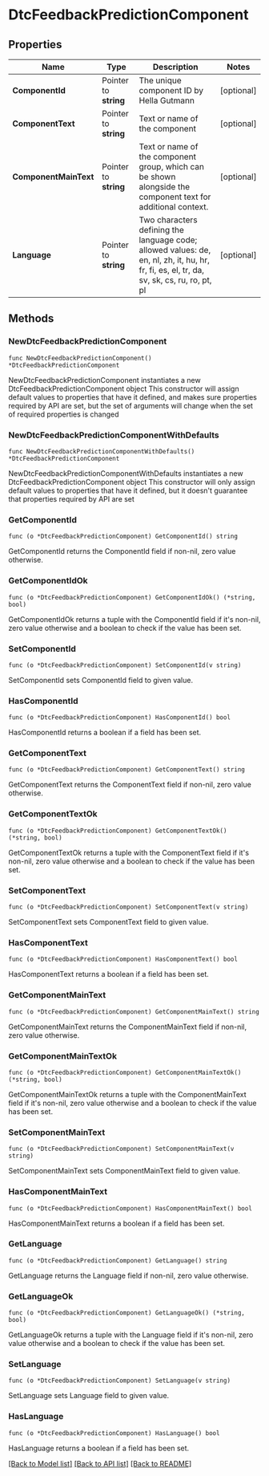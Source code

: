 # DtcFeedbackPredictionComponent

## Properties

Name | Type | Description | Notes
------------ | ------------- | ------------- | -------------
**ComponentId** | Pointer to **string** | The unique component ID by Hella Gutmann | [optional] 
**ComponentText** | Pointer to **string** | Text or name of the component | [optional] 
**ComponentMainText** | Pointer to **string** | Text or name of the component group, which can be shown alongside the component text for additional context. | [optional] 
**Language** | Pointer to **string** | Two characters defining the language code; allowed values: de, en, nl, zh, it, hu, hr, fr, fi, es, el, tr, da, sv, sk, cs, ru, ro, pt, pl | [optional] 

## Methods

### NewDtcFeedbackPredictionComponent

`func NewDtcFeedbackPredictionComponent() *DtcFeedbackPredictionComponent`

NewDtcFeedbackPredictionComponent instantiates a new DtcFeedbackPredictionComponent object
This constructor will assign default values to properties that have it defined,
and makes sure properties required by API are set, but the set of arguments
will change when the set of required properties is changed

### NewDtcFeedbackPredictionComponentWithDefaults

`func NewDtcFeedbackPredictionComponentWithDefaults() *DtcFeedbackPredictionComponent`

NewDtcFeedbackPredictionComponentWithDefaults instantiates a new DtcFeedbackPredictionComponent object
This constructor will only assign default values to properties that have it defined,
but it doesn't guarantee that properties required by API are set

### GetComponentId

`func (o *DtcFeedbackPredictionComponent) GetComponentId() string`

GetComponentId returns the ComponentId field if non-nil, zero value otherwise.

### GetComponentIdOk

`func (o *DtcFeedbackPredictionComponent) GetComponentIdOk() (*string, bool)`

GetComponentIdOk returns a tuple with the ComponentId field if it's non-nil, zero value otherwise
and a boolean to check if the value has been set.

### SetComponentId

`func (o *DtcFeedbackPredictionComponent) SetComponentId(v string)`

SetComponentId sets ComponentId field to given value.

### HasComponentId

`func (o *DtcFeedbackPredictionComponent) HasComponentId() bool`

HasComponentId returns a boolean if a field has been set.

### GetComponentText

`func (o *DtcFeedbackPredictionComponent) GetComponentText() string`

GetComponentText returns the ComponentText field if non-nil, zero value otherwise.

### GetComponentTextOk

`func (o *DtcFeedbackPredictionComponent) GetComponentTextOk() (*string, bool)`

GetComponentTextOk returns a tuple with the ComponentText field if it's non-nil, zero value otherwise
and a boolean to check if the value has been set.

### SetComponentText

`func (o *DtcFeedbackPredictionComponent) SetComponentText(v string)`

SetComponentText sets ComponentText field to given value.

### HasComponentText

`func (o *DtcFeedbackPredictionComponent) HasComponentText() bool`

HasComponentText returns a boolean if a field has been set.

### GetComponentMainText

`func (o *DtcFeedbackPredictionComponent) GetComponentMainText() string`

GetComponentMainText returns the ComponentMainText field if non-nil, zero value otherwise.

### GetComponentMainTextOk

`func (o *DtcFeedbackPredictionComponent) GetComponentMainTextOk() (*string, bool)`

GetComponentMainTextOk returns a tuple with the ComponentMainText field if it's non-nil, zero value otherwise
and a boolean to check if the value has been set.

### SetComponentMainText

`func (o *DtcFeedbackPredictionComponent) SetComponentMainText(v string)`

SetComponentMainText sets ComponentMainText field to given value.

### HasComponentMainText

`func (o *DtcFeedbackPredictionComponent) HasComponentMainText() bool`

HasComponentMainText returns a boolean if a field has been set.

### GetLanguage

`func (o *DtcFeedbackPredictionComponent) GetLanguage() string`

GetLanguage returns the Language field if non-nil, zero value otherwise.

### GetLanguageOk

`func (o *DtcFeedbackPredictionComponent) GetLanguageOk() (*string, bool)`

GetLanguageOk returns a tuple with the Language field if it's non-nil, zero value otherwise
and a boolean to check if the value has been set.

### SetLanguage

`func (o *DtcFeedbackPredictionComponent) SetLanguage(v string)`

SetLanguage sets Language field to given value.

### HasLanguage

`func (o *DtcFeedbackPredictionComponent) HasLanguage() bool`

HasLanguage returns a boolean if a field has been set.


[[Back to Model list]](../README.md#documentation-for-models) [[Back to API list]](../README.md#documentation-for-api-endpoints) [[Back to README]](../README.md)


